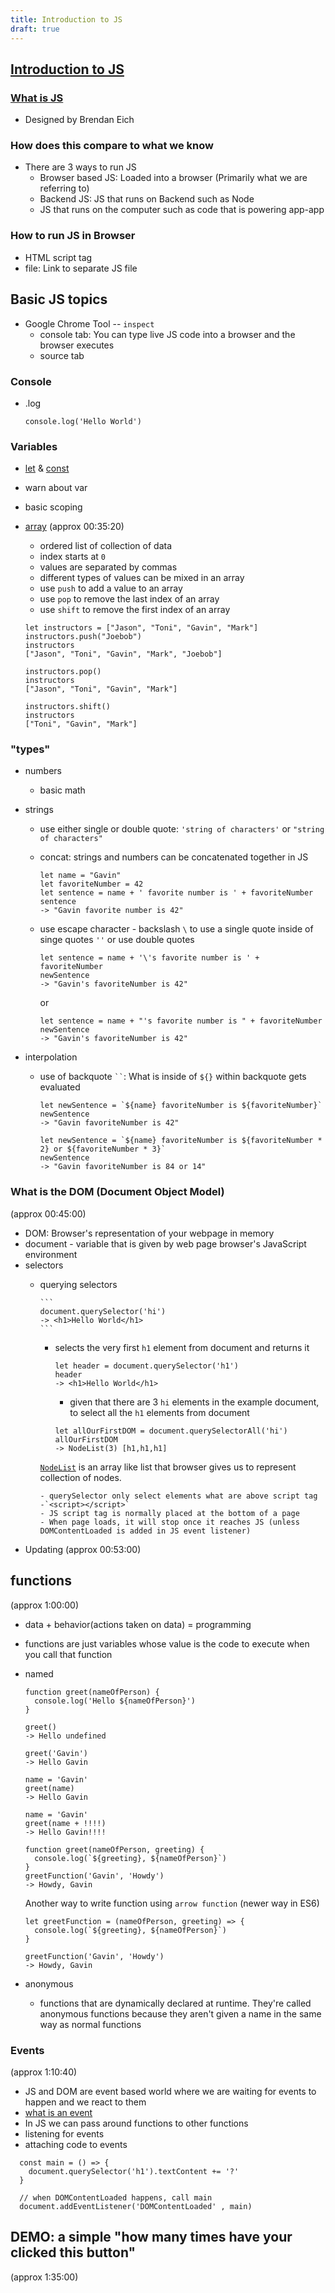 ```yaml
---
title: Introduction to JS
draft: true
---
```


## [Introduction to JS](https://www.youtube.com/watch?v=Z-Q_c2wg2w8&t=2651s&list=PLWwthP6_aKmdxLKyXwDh0XXEgsWarTEpI&index=7)

### [What is JS](https://developer.mozilla.org/en-US/docs/Learn/JavaScript/First_steps/What_is_JavaScript)
- Designed by Brendan Eich

### How does this compare to what we know

- There are 3 ways to run JS
  - Browser based JS: Loaded into a browser (Primarily what we are referring to)
  - Backend JS: JS that runs on Backend such as Node
  - JS that runs on the computer such as code that is powering app-app

### How to run JS in Browser

- HTML script tag
- file: Link to separate JS file

## Basic JS topics

- Google Chrome Tool -- `inspect`
  - console tab: You can type live JS code into a browser and the browser executes
  - source tab

### Console

- .log
  ```
  console.log('Hello World')

  ```

### Variables

- [let](https://developer.mozilla.org/en-US/docs/Web/JavaScript/Reference/Statements/let) & [const](https://developer.mozilla.org/en-US/docs/Web/JavaScript/Reference/Statements/const)
- warn about var
- basic scoping
- [array](https://developer.mozilla.org/en-US/docs/Web/JavaScript/Reference/Global_Objects/Array)
  (approx 00:35:20)
  - ordered list of collection of data
  - index starts at `0`
  - values are separated by commas
  - different types of values can be mixed in an array
  - use `push` to add a value to an array
  - use `pop` to remove the last index of an array
  - use `shift` to remove the first index of an array

  ```
  let instructors = ["Jason", "Toni", "Gavin", "Mark"]
  instructors.push("Joebob")
  instructors
  ["Jason", "Toni", "Gavin", "Mark", "Joebob"]

  instructors.pop()
  instructors
  ["Jason", "Toni", "Gavin", "Mark"]

  instructors.shift()
  instructors
  ["Toni", "Gavin", "Mark"]

  ```

### "types"

- numbers
  - basic math

- strings
  - use either single or double quote: `'string of characters'` or `"string of characters"`
  - concat: strings and numbers can be concatenated together in JS
    ```
    let name = "Gavin"
    let favoriteNumber = 42
    let sentence = name + ' favorite number is ' + favoriteNumber
    sentence
    -> "Gavin favorite number is 42"
    ```
  - use escape character - backslash `\` to use a single quote inside of singe quotes `''` or use double quotes

      ```
      let sentence = name + '\'s favorite number is ' + favoriteNumber
      newSentence
      -> "Gavin's favoriteNumber is 42"
      ```
      or
      ```
      let sentence = name + "'s favorite number is " + favoriteNumber
      newSentence
      -> "Gavin's favoriteNumber is 42"
      ```

- interpolation
    - use of backquote ` `` `: What is inside of `${}` within backquote gets evaluated

      ```
      let newSentence = `${name} favoriteNumber is ${favoriteNumber}`
      newSentence
      -> "Gavin favoriteNumber is 42"
      ```
      ```
      let newSentence = `${name} favoriteNumber is ${favoriteNumber * 2} or ${favoriteNumber * 3}`
      newSentence
      -> "Gavin favoriteNumber is 84 or 14"
      ```

### What is the DOM (Document Object Model)
(approx 00:45:00)
- DOM: Browser's representation of your webpage in memory
- document - variable that is given by web page browser's JavaScript environment
- selectors
  - querying selectors

        ```
        document.querySelector('hi')
        -> <h1>Hello World</h1>
        ```
      - selects the very first `h1` element from document and returns it

        ```
        let header = document.querySelector('h1')
        header
        -> <h1>Hello World</h1>
        ```
        - given that there are 3 `hi` elements in the example document, to select all the `h1` elements from document

        ```
        let allOurFirstDOM = document.querySelectorAll('hi')
        allOurFirstDOM
        -> NodeList(3) [h1,h1,h1]
        ```
      [`NodeList`](https://developer.mozilla.org/en-US/docs/Web/API/NodeList) is an array like list that browser gives us to represent collection of nodes.

        - querySelector only select elements what are above script tag -`<script></script>`
        - JS script tag is normally placed at the bottom of a page
        - When page loads, it will stop once it reaches JS (unless DOMContentLoaded is added in JS event listener)

- Updating (approx 00:53:00)


## functions
(approx 1:00:00)
  - data + behavior(actions taken on data) = programming
  - functions are just variables whose value is the code to execute when you call that function
  - named

    ```
    function greet(nameOfPerson) {
      console.log('Hello ${nameOfPerson}')
    }

    greet()
    -> Hello undefined

    greet('Gavin')
    -> Hello Gavin

    name = 'Gavin'
    greet(name)
    -> Hello Gavin

    name = 'Gavin'
    greet(name + !!!!)
    -> Hello Gavin!!!!

    function greet(nameOfPerson, greeting) {
      console.log(`${greeting}, ${nameOfPerson}`)
    }
    greetFunction('Gavin', 'Howdy')
    -> Howdy, Gavin
    ```
    Another way to write function using `arrow function` (newer way in ES6)

    ```
    let greetFunction = (nameOfPerson, greeting) => {
      console.log(`${greeting}, ${nameOfPerson}`)
    }

    greetFunction('Gavin', 'Howdy')
    -> Howdy, Gavin
    ```
  - anonymous
    -  functions that are dynamically declared at runtime. They're called anonymous functions because they aren't given a name in the same way as normal functions


### Events
(approx 1:10:40)
  - JS and DOM are event based world where we are waiting for events to happen and we react to them
  - [what is an event](https://developer.mozilla.org/en-US/docs/web/events)
  - In JS we can pass around functions to other functions
  - listening for events
  - attaching code to events

  ```
    const main = () => {
      document.querySelector('h1').textContent += '?'
    }

    // when DOMContentLoaded happens, call main
    document.addEventListener('DOMContentLoaded' , main)

  ```

## DEMO: a simple "how many times have your clicked this button"
(approx 1:35:00)
